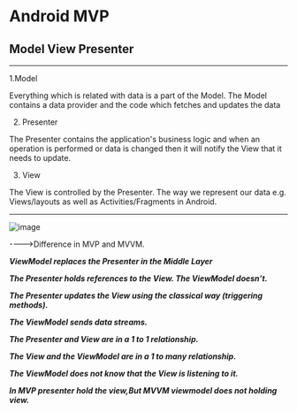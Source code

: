 # Android MVP

## Model View Presenter
-------------------------------------------------------------------------------------------------
1.Model

Everything which is related with data is a part of the Model. The Model contains a data provider and the code which fetches and updates the data

2. Presenter

The Presenter contains the application's business logic and when an operation is performed or data is changed then it will notify the View that it needs to update.

3. View

The View is controlled by the Presenter.
The way we represent our data e.g. Views/layouts as well as Activities/Fragments in Android.

-------------------------------------------------------------------------------------------------

![image](https://imgur.com/yojWypp.jpg)

---->Difference in MVP and MVVM.

***ViewModel replaces the Presenter in the Middle Layer***

***The Presenter holds references to the View. The ViewModel doesn’t.***

***The Presenter updates the View using the classical way (triggering methods).***

***The ViewModel sends data streams.***

***The Presenter and View are in a 1 to 1 relationship.***

***The View and the ViewModel are in a 1 to many relationship.***

***The ViewModel does not know that the View is listening to it.***

***In MVP presenter hold the view,But MVVM viewmodel does not holding view.***
